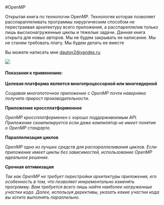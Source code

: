 #OpenMP




Открытая книга по технологии OpenMP. Технология которая позволяет расспараллеливать программы хирургическим способом не перестраивая архитектуру всего приложения, а расспареллелив только лишь высоконагруженные циклы и тяжелые задачи. Данная книга открыта для новых авторов. Мы не будем закрывать ее написание. Мы не станем требовать плату. Мы будем делать ее вместе

Вы можете написать мне  dautov2@yandex.ru  


![](http://habrastorage.org/files/3bf/d95/694/3bfd9569429642b7bd3f299f761befdb.jpg)

#### Показания к применению:


**Целевая платформа является многопроцессорной или многоядерной**

*Создавая многопоточное приложение с OpenMP почти наверняка получите прирост производительности.*

**Приложение кроссплатформенное**

*OpenMP кроссплатформенен с хорошо поддерживаемым API. Приложение скомпилируется если даже компилятор не имеет понятия о OpenMP стандарте.*

**Параллелизация циклов**

*OpenMP одно из лучших средств для распараллеливания циклов. Если приложение имеет циклы без зависимостей, использование OpenMP идеальное решение.*

**Срочная оптимизация**

*Так как OpenMP не требует перестройки архитектуры приложения, его особенность в том, что позволяет инкрементально изменять программу. Вам требуется всего лишь найти наиболее нагруженные участки кода. Далее, используя дерективы, указать какие участки кода вы хотите выполнять параллельно.*
